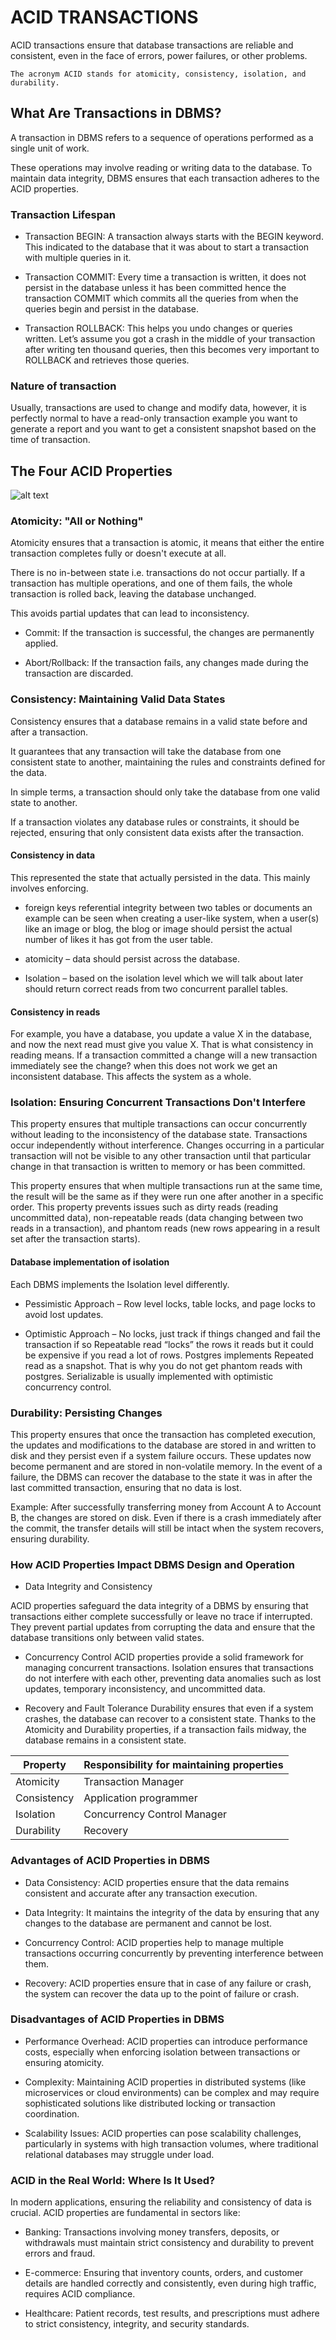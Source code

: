 # ACID TRANSACTIONS
ACID transactions ensure that database transactions are reliable and consistent, even in the face of errors, power failures, or other problems. 

`The acronym ACID stands for atomicity, consistency, isolation, and durability.`

## What Are Transactions in DBMS?
A transaction in DBMS refers to a sequence of operations performed as a single unit of work. 

These operations may involve reading or writing data to the database. To maintain data integrity, DBMS ensures that each transaction adheres to the ACID properties.

### Transaction Lifespan
* Transaction BEGIN: A transaction always starts with the BEGIN keyword. This indicated to the database that it was about to start a transaction with multiple queries in it.

* Transaction COMMIT: Every time a transaction is written, it does not persist in the database unless it has been committed hence the transaction COMMIT which commits all the queries from when the queries begin and persist in the database.

* Transaction ROLLBACK: This helps you undo changes or queries written. Let’s assume you got a crash in the middle of your transaction after writing ten thousand queries, then this becomes very important to ROLLBACK and retrieves those queries.

### Nature of transaction
Usually, transactions are used to change and modify data, however, it is perfectly normal to have a read-only transaction example you want to generate a report and you want to get a consistent snapshot based on the time of transaction.

## The Four ACID Properties
![alt text](image-2.png)

### Atomicity: "All or Nothing"
Atomicity ensures that a transaction is atomic, it means that either the entire transaction completes fully or doesn't execute at all. 

There is no in-between state i.e. transactions do not occur partially. If a transaction has multiple operations, and one of them fails, the whole transaction is rolled back, leaving the database unchanged. 

This avoids partial updates that can lead to inconsistency.

* Commit: If the transaction is successful, the changes are permanently applied.

* Abort/Rollback: If the transaction fails, any changes made during the transaction are discarded.

### Consistency: Maintaining Valid Data States
Consistency ensures that a database remains in a valid state before and after a transaction. 

It guarantees that any transaction will take the database from one consistent state to another, maintaining the rules and constraints defined for the data. 

In simple terms, a transaction should only take the database from one valid state to another. 

If a transaction violates any database rules or constraints, it should be rejected, ensuring that only consistent data exists after the transaction.

#### Consistency in data
This represented the state that actually persisted in the data. This mainly involves enforcing.

* foreign keys referential integrity between two tables or documents an example can be seen when creating a user-like system, when a user(s) like an image or blog, the blog or image should persist the actual number of likes it has got from the user table.

* atomicity – data should persist across the database.

* Isolation – based on the isolation level which we will talk about later should return correct reads from two concurrent parallel tables.

#### Consistency in reads
For example, you have a database, you update a value X in the database, and now the next read must give you value X. That is what consistency in reading means. If a transaction committed a change will a new transaction immediately see the change? when this does not work we get an inconsistent database. This affects the system as a whole. 

### Isolation: Ensuring Concurrent Transactions Don't Interfere
This property ensures that multiple transactions can occur concurrently without leading to the inconsistency of the database state. Transactions occur independently without interference. Changes occurring in a particular transaction will not be visible to any other transaction until that particular change in that transaction is written to memory or has been committed.

This property ensures that when multiple transactions run at the same time, the result will be the same as if they were run one after another in a specific order. This property prevents issues such as dirty reads (reading uncommitted data), non-repeatable reads (data changing between two reads in a transaction), and phantom reads (new rows appearing in a result set after the transaction starts).

#### Database implementation of isolation
Each DBMS implements the Isolation level differently.

* Pessimistic Approach – Row level locks, table locks, and page locks to avoid lost updates.

* Optimistic Approach – No locks, just track if things changed and fail the transaction if so
Repeatable read “locks” the rows it reads but it could be expensive if you read a lot of rows. Postgres implements Repeated read as a snapshot. That is why you do not get phantom reads with postgres.
Serializable is usually implemented with optimistic concurrency control.

### Durability: Persisting Changes
This property ensures that once the transaction has completed execution, the updates and modifications to the database are stored in and written to disk and they persist even if a system failure occurs. These updates now become permanent and are stored in non-volatile memory. In the event of a failure, the DBMS can recover the database to the state it was in after the last committed transaction, ensuring that no data is lost.

Example: After successfully transferring money from Account A to Account B, the changes are stored on disk. Even if there is a crash immediately after the commit, the transfer details will still be intact when the system recovers, ensuring durability.

### How ACID Properties Impact DBMS Design and Operation

* Data Integrity and Consistency

ACID properties safeguard the data integrity of a DBMS by ensuring that transactions either complete successfully or leave no trace if interrupted. They prevent partial updates from corrupting the data and ensure that the database transitions only between valid states.

* Concurrency Control
ACID properties provide a solid framework for managing concurrent transactions. Isolation ensures that transactions do not interfere with each other, preventing data anomalies such as lost updates, temporary inconsistency, and uncommitted data.

* Recovery and Fault Tolerance
Durability ensures that even if a system crashes, the database can recover to a consistent state. Thanks to the Atomicity and Durability properties, if a transaction fails midway, the database remains in a consistent state.


| Property   | Responsibility for maintaining properties |
|------------|-------------------------------------------|
| Atomicity  |  Transaction Manager           |
| Consistency |	Application programmer    |
| Isolation	  | Concurrency Control Manager |
| Durability|	Recovery |


### Advantages of ACID Properties in DBMS
* Data Consistency: ACID properties ensure that the data remains consistent and accurate after any transaction execution.

* Data Integrity: It maintains the integrity of the data by ensuring that any changes to the database are permanent and cannot be lost.

* Concurrency Control: ACID properties help to manage multiple transactions occurring concurrently by preventing interference between them.

* Recovery: ACID properties ensure that in case of any failure or crash, the system can recover the data up to the point of failure or crash.

### Disadvantages of ACID Properties in DBMS
* Performance Overhead: ACID properties can introduce performance costs, especially when enforcing isolation between transactions or ensuring atomicity.

* Complexity: Maintaining ACID properties in distributed systems (like microservices or cloud environments) can be complex and may require sophisticated solutions like distributed locking or transaction coordination.

* Scalability Issues: ACID properties can pose scalability challenges, particularly in systems with high transaction volumes, where traditional relational databases may struggle under load.

### ACID in the Real World: Where Is It Used?
In modern applications, ensuring the reliability and consistency of data is crucial. ACID properties are fundamental in sectors like:

* Banking: Transactions involving money transfers, deposits, or withdrawals must maintain strict consistency and durability to prevent errors and fraud.

* E-commerce: Ensuring that inventory counts, orders, and customer details are handled correctly and consistently, even during high traffic, requires ACID compliance.

* Healthcare: Patient records, test results, and prescriptions must adhere to strict consistency, integrity, and security standards.
